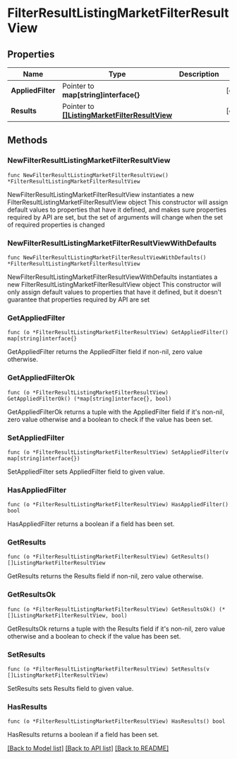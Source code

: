 # FilterResultListingMarketFilterResultView

## Properties

Name | Type | Description | Notes
------------ | ------------- | ------------- | -------------
**AppliedFilter** | Pointer to **map[string]interface{}** |  | [optional] 
**Results** | Pointer to [**[]ListingMarketFilterResultView**](ListingMarketFilterResultView.md) |  | [optional] 

## Methods

### NewFilterResultListingMarketFilterResultView

`func NewFilterResultListingMarketFilterResultView() *FilterResultListingMarketFilterResultView`

NewFilterResultListingMarketFilterResultView instantiates a new FilterResultListingMarketFilterResultView object
This constructor will assign default values to properties that have it defined,
and makes sure properties required by API are set, but the set of arguments
will change when the set of required properties is changed

### NewFilterResultListingMarketFilterResultViewWithDefaults

`func NewFilterResultListingMarketFilterResultViewWithDefaults() *FilterResultListingMarketFilterResultView`

NewFilterResultListingMarketFilterResultViewWithDefaults instantiates a new FilterResultListingMarketFilterResultView object
This constructor will only assign default values to properties that have it defined,
but it doesn't guarantee that properties required by API are set

### GetAppliedFilter

`func (o *FilterResultListingMarketFilterResultView) GetAppliedFilter() map[string]interface{}`

GetAppliedFilter returns the AppliedFilter field if non-nil, zero value otherwise.

### GetAppliedFilterOk

`func (o *FilterResultListingMarketFilterResultView) GetAppliedFilterOk() (*map[string]interface{}, bool)`

GetAppliedFilterOk returns a tuple with the AppliedFilter field if it's non-nil, zero value otherwise
and a boolean to check if the value has been set.

### SetAppliedFilter

`func (o *FilterResultListingMarketFilterResultView) SetAppliedFilter(v map[string]interface{})`

SetAppliedFilter sets AppliedFilter field to given value.

### HasAppliedFilter

`func (o *FilterResultListingMarketFilterResultView) HasAppliedFilter() bool`

HasAppliedFilter returns a boolean if a field has been set.

### GetResults

`func (o *FilterResultListingMarketFilterResultView) GetResults() []ListingMarketFilterResultView`

GetResults returns the Results field if non-nil, zero value otherwise.

### GetResultsOk

`func (o *FilterResultListingMarketFilterResultView) GetResultsOk() (*[]ListingMarketFilterResultView, bool)`

GetResultsOk returns a tuple with the Results field if it's non-nil, zero value otherwise
and a boolean to check if the value has been set.

### SetResults

`func (o *FilterResultListingMarketFilterResultView) SetResults(v []ListingMarketFilterResultView)`

SetResults sets Results field to given value.

### HasResults

`func (o *FilterResultListingMarketFilterResultView) HasResults() bool`

HasResults returns a boolean if a field has been set.


[[Back to Model list]](../README.md#documentation-for-models) [[Back to API list]](../README.md#documentation-for-api-endpoints) [[Back to README]](../README.md)


